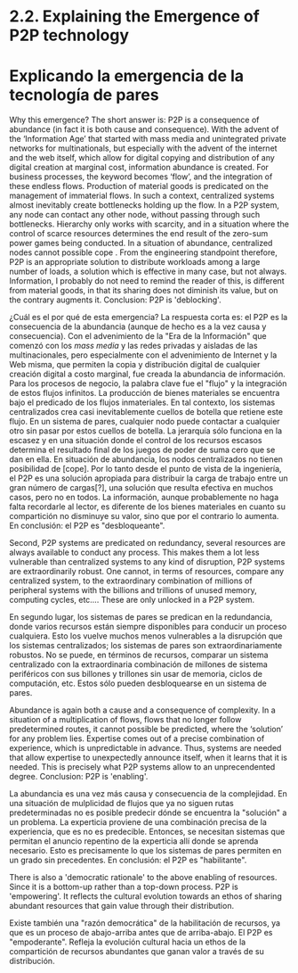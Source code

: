 2.2. Explaining the Emergence of P2P technology
===============================================

Explicando la emergencia de la tecnología de pares
==================================================

Why this emergence? The short answer is: P2P is a consequence of
abundance (in fact it is both cause and consequence). With the advent of
the ‘Information Age’ that started with mass media and unintegrated
private networks for multinationals, but especially with the advent of
the internet and the web itself, which allow for digital copying and
distribution of any digital creation at marginal cost, information
abundance is created. For business processes, the keyword becomes
‘flow’, and the integration of these endless flows. Production of
material goods is predicated on the management of immaterial flows. In
such a context, centralized systems almost inevitably create bottlenecks
holding up the flow. In a P2P system, any node can contact any other
node, without passing through such bottlenecks. Hierarchy only works
with scarcity, and in a situation where the control of scarce resources
determines the end result of the zero-sum power games being conducted.
In a situation of abundance, centralized nodes cannot possible cope .
From the engineering standpoint therefore, P2P is an appropriate
solution to distribute workloads among a large number of loads, a
solution which is effective in many case, but not always. Information, I
probably do not need to remind the reader of this, is different from
material goods, in that its sharing does not diminish its value, but on
the contrary augments it. Conclusion: P2P is 'deblocking'.

¿Cuál es el por qué de esta emergencia?  La respuesta corta es: el P2P es la
consecuencia de la abundancia (aunque de hecho es a la vez causa
y consecuencia).  Con el advenimiento de la "Era de la Información" que comenzó
con los _mass media_ y las redes privadas y aisladas de las multinacionales,
pero especialmente con el advenimiento de Internet y la Web misma, que permiten
la copia y distribución digital de cualquier creación digital a costo marginal,
fue creada la abundancia de información.  Para los procesos de negocio, la
palabra clave fue el "flujo" y la integración de estos flujos infinitos.  La
producción de bienes materiales se encuentra bajo el predicado de los flujos
inmateriales.  En tal contexto, los sistemas centralizados crea casi
inevitablemente cuellos de botella que retiene este flujo.  En un sistema de
pares, cualquier nodo puede contactar a cualquier otro sin pasar por estos
cuellos de botella.  La jerarquía sólo funciona en la escasez y en una
situación donde el control de los recursos escasos determina el resultado final
de los juegos de poder de suma cero que se dan en ella.  En situación de
abundancia, los nodos centralizados no tienen posibilidad de [cope].  Por lo
tanto desde el punto de vista de la ingeniería, el P2P es una solución
apropiada para distribuir la carga de trabajo entre un gran número de
cargas[?], una solución que resulta efectiva en muchos casos, pero no en todos.
La información, aunque probablemente no haga falta recordarle al lector, es
diferente de los bienes materiales en cuanto su compartición no disminuye su
valor, sino que por el contrario lo aumenta.  En conclusión: el P2P es
"desbloqueante".

Second, P2P systems are predicated on redundancy, several resources are
always available to conduct any process. This makes them a lot less
vulnerable than centralized systems to any kind of disruption, P2P
systems are extraordinarily robust. One cannot, in terms of resources,
compare any centralized system, to the extraordinary combination of
millions of peripheral systems with the billions and trillions of unused
memory, computing cycles, etc…. These are only unlocked in a P2P system.

En segundo lugar, los sistemas de pares se predican en la redundancia, donde
varios recursos están siempre disponibles para conducir un proceso cualquiera.
Esto los vuelve muchos menos vulnerables a la disrupción que los sistemas
centralizados; los sistemas de pares son extraordinariamente robustos.  No se
puede, en términos de recursos, comparar un sistema centralizado con la
extraordinaria combinación de millones de sistema periféricos con sus billones
y trillones sin usar de memoria, ciclos de computación, etc.  Estos sólo pueden
desbloquearse en un sistema de pares.

Abundance is again both a cause and a consequence of complexity. In a
situation of a multiplication of flows, flows that no longer follow
predetermined routes, it cannot possible be predicted, where the
‘solution’ for any problem lies. Expertise comes out of a precise
combination of experience, which is unpredictable in advance. Thus,
systems are needed that allow expertise to unexpectedly announce itself,
when it learns that it is needed. This is precisely what P2P systems
allow to an unprecendented degree. Conclusion: P2P is 'enabling'.

La abundancia es una vez más causa y consecuencia de la complejidad.  En una
situación de mulplicidad de flujos que ya no siguen rutas predeterminadas no es
posible predecir dónde se encuentra la "solución" a un problema.  La experticia
proviene de una combinación precisa de la experiencia, que es no es predecible.
Entonces, se necesitan sistemas que permitan el anuncio repentino de la
experticia allí donde se aprenda necesario.  Esto es precisamente lo que los
sistemas de pares permiten en un grado sin precedentes.  En conclusión: el P2P
es "habilitante".

There is also a 'democratic rationale' to the above enabling of
resources. Since it is a bottom-up rather than a top-down process. P2P
is 'empowering'. It reflects the cultural evolution towards an ethos of
sharing abundant resources that gain value through their distribution.

Existe también una "razón democrática" de la habilitación de recursos, ya que
es un proceso de abajo-arriba antes que de arriba-abajo.  El P2P es
"empoderante".  Refleja la evolución cultural hacia un ethos de la compartición
de recursos abundantes que ganan valor a través de su distribución.
